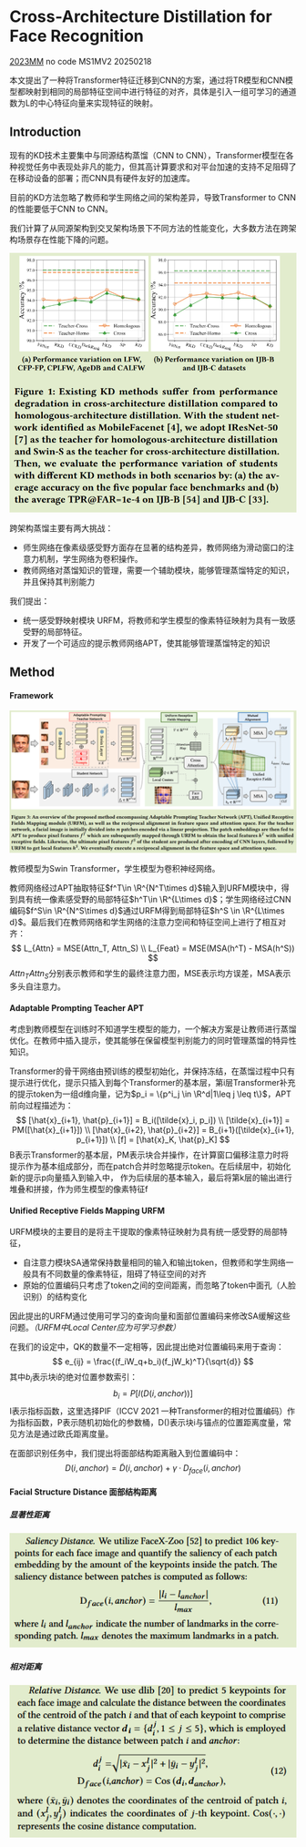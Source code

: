 # Cross-Architecture Distillation for Face Recognition

[2023MM](https://dl.acm.org/doi/10.1145/3581783.3611711)	no code	MS1MV2	20250218

本文提出了一种将Transformer特征迁移到CNN的方案，通过将TR模型和CNN模型都映射到相同的局部特征空间中进行特征的对齐，具体是引入一组可学习的通道数为L的中心特征向量来实现特征的映射。

## Introduction

现有的KD技术主要集中与同源结构蒸馏（CNN to CNN），Transformer模型在各种视觉任务中表现处非凡的能力，但其高计算要求和对平台加速的支持不足阻碍了在移动设备的部署；而CNN具有硬件友好的加速库。

目前的KD方法忽略了教师和学生网络之间的架构差异，导致Transformer to CNN的性能要低于CNN to CNN。

我们计算了从同源架构到交叉架构场景下不同方法的性能变化，大多数方法在跨架构场景存在性能下降的问题。

![image-20250218141153269](imgs/image-20250218141153269.png)

跨架构蒸馏主要有两大挑战：

- 师生网络在像素级感受野方面存在显著的结构差异，教师网络为滑动窗口的注意力机制，学生网络为卷积操作。
- 教师网络对蒸馏知识的管理，需要一个辅助模块，能够管理蒸馏特定的知识，并且保持其判别能力

我们提出：

- 统一感受野映射模块 URFM，将教师和学生模型的像素特征映射为具有一致感受野的局部特征。
- 开发了一个可适应的提示教师网络APT，使其能够管理蒸馏特定的知识

## Method

#### Framework

![image-20250218143856957](imgs/image-20250218143856957.png)

教师模型为Swin Transformer，学生模型为卷积神经网络。

教师网络经过APT抽取特征$f^T\in \R^{N^T\times d}$输入到URFM模块中，得到具有统一像素感受野的局部特征$h^T\in \R^{L\times d}$；学生网络经过CNN编码$f^S\in \R^{N^S\times d}$通过URFM得到局部特征$h^S \in \R^{L\times d}$。最后我们在教师网络和学生网络的注意力空间和特征空间上进行了相互对齐：
$$
L_{Attn} = MSE(Attn_T, Attn_S) \\
L_{Feat} = MSE(MSA(h^T) - MSA(h^S))
$$
$Attn_T Attn_S$分别表示教师和学生的最终注意力图，MSE表示均方误差，MSA表示多头自注意力。

#### Adaptable Prompting Teacher APT

考虑到教师模型在训练时不知道学生模型的能力，一个解决方案是让教师进行蒸馏优化。在教师中插入提示，使其能够在保留模型判别能力的同时管理蒸馏的特异性知识。

Transformer的骨干网络由预训练的模型初始化，并保持冻结，在蒸馏过程中只有提示进行优化，提示只插入到每个Transformer的基本层，第i层Transformer补充的提示token为一组d维向量，记为$p_i = \{p^i_j \in \R^d|1\leq j \leq t\}$，APT前向过程描述为：
$$
[\hat{x}_{i+1}, \hat{p}_{i+1}] = B_i([\tilde{x}_i, p_i]) \\
[\tilde{x}_{i+1}] = PM([\hat{x}_{i+1}]) \\
[\hat{x}_{i+2}, \hat{p}_{i+2}] = B_{i+1}([\tilde{x}_{i+1}, p_{i+1}]) \\
[f] = [\hat{x}_K, \hat{p}_K]
$$
B表示Transformer的基本层，PM表示块合并操作，在计算窗口偏移注意力时将提示作为基本组成部分，而在patch合并时忽略提示token。在后续层中，初始化新的提示p向量插入到输入中， 作为后续层的基本输入，最后将第k层的输出进行堆叠和拼接，作为师生模型的像素特征f

#### Unified Receptive Fields Mapping URFM

URFM模块的主要目的是将主干提取的像素特征映射为具有统一感受野的局部特征，

- 自注意力模块SA通常保持数量相同的输入和输出token，但教师和学生网络一般具有不同数量的像素特征，阻碍了特征空间的对齐
- 原始的位置编码只考虑了token之间的空间距离，而忽略了token中面孔（人脸识别）的结构变化

因此提出的URFM通过使用可学习的查询向量和面部位置编码来修改SA缓解这些问题。*（URFM中Local Center应为可学习参数）*

在我们的设定中，QK的数量不一定相等，因此提出绝对位置编码来用于查询：
$$
e_{ij} = \frac{(f_iW_q+b_i)(f_jW_k)^T}{\sqrt{d}}
$$
其中$b_i$表示块i的绝对位置参数索引：
$$
b_i= P[I(D(i, anchor))]
$$
I表示指标函数，这里选择PIF（ICCV 2021 一种Transformer的相对位置编码）作为指标函数，P表示随机初始化的参数桶，D()表示块i与锚点的位置距离度量，常见方法是通过欧氏距离度量。

在面部识别任务中，我们提出将面部结构距离融入到位置编码中：
$$
D(i, anchor) = \tilde{D}(i, anchor) + \gamma·D_{face}(i, anchor)
$$

#### Facial Structure Distance  面部结构距离

##### 显著性距离

![image-20250218160836958](imgs/image-20250218160836958.png)

##### 相对距离

![image-20250218160843214](imgs/image-20250218160843214.png)